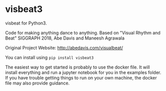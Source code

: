 # visbeat3
visbeat for Python3.

Code for making anything dance to anything.
Based on "Visual Rhythm and Beat" SIGGRAPH 2018, Abe Davis and Maneesh Agrawala

Original Project Website: http://abedavis.com/visualbeat/


You can install using 
`pip install visbeat3`

The easiest way to get started is probably to use the docker file. It will install everything and run a jupyter notebook for you in the examples folder. If you have trouble getting things to run on your own machine, the docker file may also provide guidance.
 